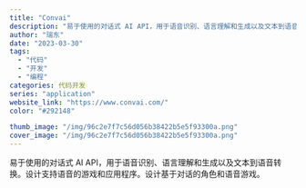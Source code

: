 ```yaml
---
title: "Convai"
description: "易于使用的对话式 AI API，用于语音识别、语言理解和生成以及文本到语音转换。设计支持语音的游戏和应用程序。设计基于对"
author: "瑞东"
date: "2023-03-30"
tags:
  - "代码"
  - "开发"
  - "编程"
categories: 代码开发
series: "application"
website_link: "https://www.convai.com/"
color: "#292148"

thumb_image: "/img/96c2e7f7c56d056b38422b5e5f93300a.png"
cover_image: "/img/96c2e7f7c56d056b38422b5e5f93300a.png"
---
```


易于使用的对话式 AI API，用于语音识别、语言理解和生成以及文本到语音转换。设计支持语音的游戏和应用程序。设计基于对话的角色和语音游戏。
